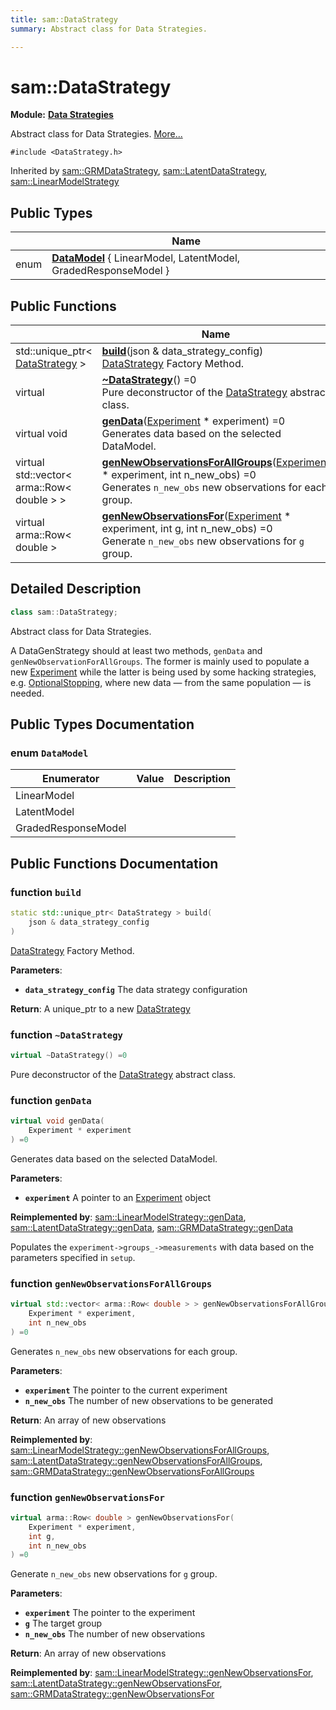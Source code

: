 ```yaml
---
title: sam::DataStrategy
summary: Abstract class for Data Strategies.  

---
```


# sam::DataStrategy


**Module:** **[Data Strategies](/doxygen/Modules/group___data_strategies/)**

Abstract class for Data Strategies.  [More...](#detailed-description)


`#include <DataStrategy.h>`



Inherited by [sam::GRMDataStrategy](/doxygen/Classes/classsam_1_1_g_r_m_data_strategy/), [sam::LatentDataStrategy](/doxygen/Classes/classsam_1_1_latent_data_strategy/), [sam::LinearModelStrategy](/doxygen/Classes/classsam_1_1_linear_model_strategy/)




## Public Types

|                | Name           |
| -------------- | -------------- |
| enum | **[DataModel](/doxygen/Classes/classsam_1_1_data_strategy/#enum-datamodel)** { LinearModel, LatentModel, GradedResponseModel } |






## Public Functions

|                | Name           |
| -------------- | -------------- |
| std::unique_ptr< [DataStrategy](/doxygen/Classes/classsam_1_1_data_strategy/) > | **[build](/doxygen/Classes/classsam_1_1_data_strategy/#function-build)**(json & data_strategy_config) <br>[DataStrategy](/doxygen/Classes/classsam_1_1_data_strategy/) Factory Method.  |
| virtual  | **[~DataStrategy](/doxygen/Classes/classsam_1_1_data_strategy/#function-~datastrategy)**() =0 <br>Pure deconstructor of the [DataStrategy](/doxygen/Classes/classsam_1_1_data_strategy/) abstract class.  |
| virtual void | **[genData](/doxygen/Classes/classsam_1_1_data_strategy/#function-gendata)**([Experiment](/doxygen/Classes/classsam_1_1_experiment/) * experiment) =0 <br>Generates data based on the selected DataModel.  |
| virtual std::vector< arma::Row< double > > | **[genNewObservationsForAllGroups](/doxygen/Classes/classsam_1_1_data_strategy/#function-gennewobservationsforallgroups)**([Experiment](/doxygen/Classes/classsam_1_1_experiment/) * experiment, int n_new_obs) =0 <br>Generates `n_new_obs` new observations for each group.  |
| virtual arma::Row< double > | **[genNewObservationsFor](/doxygen/Classes/classsam_1_1_data_strategy/#function-gennewobservationsfor)**([Experiment](/doxygen/Classes/classsam_1_1_experiment/) * experiment, int g, int n_new_obs) =0 <br>Generate `n_new_obs` new observations for `g` group.  |








## Detailed Description

```cpp
class sam::DataStrategy;
```

Abstract class for Data Strategies. 


























A DataGenStrategy should at least two methods, `genData` and `genNewObservationForAllGroups`. The former is mainly used to populate a new [Experiment](/doxygen/Classes/classsam_1_1_experiment/) while the latter is being used by some hacking strategies, e.g. [OptionalStopping](/doxygen/Classes/classsam_1_1_optional_stopping/), where new data — from the same population — is needed. 



## Public Types Documentation

### enum `DataModel`


| Enumerator | Value | Description |
| ---------- | ----- | ----------- |
| LinearModel |  |   |
| LatentModel |  |   |
| GradedResponseModel |  |   |





































## Public Functions Documentation

### function `build`

```cpp
static std::unique_ptr< DataStrategy > build(
    json & data_strategy_config
)
```

[DataStrategy](/doxygen/Classes/classsam_1_1_data_strategy/) Factory Method. 

**Parameters**: 

  * **`data_strategy_config`** The data strategy configuration







**Return**: A unique_ptr to a new [DataStrategy](/doxygen/Classes/classsam_1_1_data_strategy/)





















### function `~DataStrategy`

```cpp
virtual ~DataStrategy() =0
```

Pure deconstructor of the [DataStrategy](/doxygen/Classes/classsam_1_1_data_strategy/) abstract class. 




























### function `genData`

```cpp
virtual void genData(
    Experiment * experiment
) =0
```

Generates data based on the selected DataModel. 

**Parameters**: 

  * **`experiment`** A pointer to an [Experiment](/doxygen/Classes/classsam_1_1_experiment/) object 

























**Reimplemented by**: [sam::LinearModelStrategy::genData](/doxygen/Classes/classsam_1_1_linear_model_strategy/#function-gendata), [sam::LatentDataStrategy::genData](/doxygen/Classes/classsam_1_1_latent_data_strategy/#function-gendata), [sam::GRMDataStrategy::genData](/doxygen/Classes/classsam_1_1_g_r_m_data_strategy/#function-gendata)


Populates the `experiment->groups_->measurements` with data based on the parameters specified in `setup`.


### function `genNewObservationsForAllGroups`

```cpp
virtual std::vector< arma::Row< double > > genNewObservationsForAllGroups(
    Experiment * experiment,
    int n_new_obs
) =0
```

Generates `n_new_obs` new observations for each group. 

**Parameters**: 

  * **`experiment`** The pointer to the current experiment 
  * **`n_new_obs`** The number of new observations to be generated







**Return**: An array of new observations 


















**Reimplemented by**: [sam::LinearModelStrategy::genNewObservationsForAllGroups](/doxygen/Classes/classsam_1_1_linear_model_strategy/#function-gennewobservationsforallgroups), [sam::LatentDataStrategy::genNewObservationsForAllGroups](/doxygen/Classes/classsam_1_1_latent_data_strategy/#function-gennewobservationsforallgroups), [sam::GRMDataStrategy::genNewObservationsForAllGroups](/doxygen/Classes/classsam_1_1_g_r_m_data_strategy/#function-gennewobservationsforallgroups)




### function `genNewObservationsFor`

```cpp
virtual arma::Row< double > genNewObservationsFor(
    Experiment * experiment,
    int g,
    int n_new_obs
) =0
```

Generate `n_new_obs` new observations for `g` group. 

**Parameters**: 

  * **`experiment`** The pointer to the experiment 
  * **`g`** The target group 
  * **`n_new_obs`** The number of new observations







**Return**: An array of new observations 


















**Reimplemented by**: [sam::LinearModelStrategy::genNewObservationsFor](/doxygen/Classes/classsam_1_1_linear_model_strategy/#function-gennewobservationsfor), [sam::LatentDataStrategy::genNewObservationsFor](/doxygen/Classes/classsam_1_1_latent_data_strategy/#function-gennewobservationsfor), [sam::GRMDataStrategy::genNewObservationsFor](/doxygen/Classes/classsam_1_1_g_r_m_data_strategy/#function-gennewobservationsfor)










